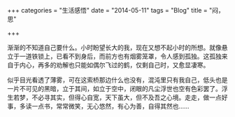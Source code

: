 +++
categories = "生活感悟"
date = "2014-05-11"
tags = "Blog"
title = "闷，思"

+++

渐渐的不知道自己要什么。小时盼望长大的我，现在又想不起小时的所想。就像悬立于一道铁锁上，已看不到身后，而前方也有烟雾笼罩，令人感到孤独。这孤独来自于内心，再多的劝解也只能如偶尔飞过的鹤，仅剩自己时，又愈显凄寒。
<!--more-->

似乎目光看透了薄雾，可在这索桥那边什么也没有，混沌里只有我自己，低头也是一片不可见的黑暗，立于其间，如立于空中，闭眼的凡尘浮世也空有色彩罢了。浮生若梦，不必寻其实，但得心自宽，天下虽大，但不及吾之心境。走走，做一点好事，多读一点书，常常微笑，无心悠然，有心为善，自得其然也……
